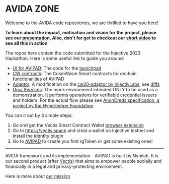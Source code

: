# AVIDA ZONE

Welcome to the AVIDA code repositories, we are thrilled to have you here!

**To learn about the impact, motivation and vision for the project, please see our [presentation]. Also, don't for get to checkout our [short video] to see all this in action**


The repos here contain the code submitted for the Injective 2023 Hackathon. Here is some useful link to guide you around:

- [UI for AVIPAD]: The code for the [launchpad]
- [CW contracts]: The CosmWasm Smart contracts for onchain functionalities of AVIPAD
- [Adaptor]: A modification on the [cw20-adaptor by InjectivLabs], see [diffs]
- [Ursa Services]: The mock environment intended ONLY to be used as a demonstration. It performs operations for verifiable credential issuers and holders. For the actual flow please see [AnonCreds specification, a project by the Hyperledger Foundation]

You can it out by 3 simple steps:

1. Go and get the Vectis Smart Contract Wallet [browser extension]
2. Go to https://vectis.space and creat a wallet on Injective testnet and install the identity plugin
3. Go to [AVIPAD] to create you first rgToken or get some existing ones!

[browser extension]: https://chrome.google.com/webstore/detail/vectis-wallet/cgkaddoglojnmfiblgmlinfaijcdpfjm
[AVIPAD]: https://launchpad.avida.zone
[short video]: https://youtu.be/ndiPaXUT6cg
[ui for avipad]: https://github.com/avida-zone/launchpad-injective-hackathon
[cw contracts]: https://github.com/avida-zone/cw-contracts-hackathon23
[adaptor]: https://github.com/avida-zone/cw20-adapter
[ursa services]: https://github.com/avida-zone/ursa-service-hackathon23
[diffs]: https://github.com/InjectiveLabs/cw20-adapter/compare/master...avida-zone:cw20-adapter:master
[cw20-adaptor by injectivlabs]: https://github.com/InjectiveLabs/cw20-adapter
[launchpad]: https://launchpad.avida.zone
[anoncreds specification, a project by the hyperledger foundation]: https://hyperledger.github.io/anoncreds-spec/
[presentation]: https://github.com/avida-zone/.github/blob/main/profile/AVIPAD.pdf

---

AVIDA framework and its implementation - AVIPAD is built by Nymlab.
It is our second product (after [Vectis](https://vectis.space)) that aims to empower people socially and financially in a legal and privacy-protecting environment.

Here is more about [our mission](https://nymlab.notion.site/Introduction-to-Nymlab-f7fa9025874c475880a51a67ea8dc31c)
